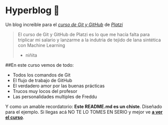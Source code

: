# Hyperblog 💚
Un blog increible para el [*curso de Git y GitHub*](https://platzi.com/cursos/git-github/ "curso de Git y GitHub") de [*Platzi*](https://Platzi.com/ "Platzi")
>El curso de Git y GitHub de Platzi es lo que me hacía falta para triplicar mi salario y lanzarme a la indutria de tejido de lana sintética con Machine Learning
> - niñita

##En este curso vemos de todo:
* Todos los comandos de Git
* El flujo de trabajo de GitHub
* El verdadero amor por las buenas prácticas
* Trucos muy locos del profesor
* Las personalidades multiples de Freddu

Y como un amable recordatorio: **Este README.md es un chiste**. Diseñado para el ejemplo. Si llegas acá NO TE LO TOMES EN SERIO y mejor ve [**a ver el curso**](https://platzi.com/cursos/git-github/ "a ver el curso"). 